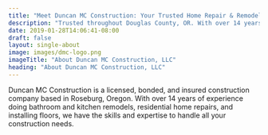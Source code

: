 ```yaml
---
title: "Meet Duncan MC Construction: Your Trusted Home Repair & Remodeling Experts in Roseburg, OR"
description: "Trusted throughout Douglas County, OR. With over 14 years of experience providing top-quality flooring & home remodeling services."
date: 2019-01-28T14:06:41-08:00
draft: false
layout: single-about
image: images/dmc-logo.png
imageTitle: "About Duncan MC Construction, LLC"
heading: "About Duncan MC Construction, LLC"
---
```


Duncan MC Construction is a licensed, bonded, and insured construction company based in Roseburg, Oregon. With over 14 years of experience doing bathroom and kitchen remodels, residential home repairs, and installing floors, we have the skills and expertise to handle all your construction needs.